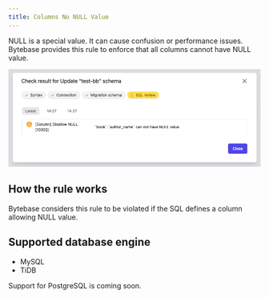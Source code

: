```yaml
---
title: Columns No NULL Value
---
```


NULL is a special value. It can cause confusion or performance issues. Bytebase provides this rule to enforce that all columns cannot have NULL value. 

![schema-review-column-no-null](/static/docs-assets/schema-review-column-no-null.png)

## How the rule works

Bytebase considers this rule to be violated if the SQL defines a column allowing NULL value.

## Supported database engine

- MySQL
- TiDB

Support for PostgreSQL is coming soon.
